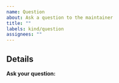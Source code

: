 ```yaml
---
name: Question
about: Ask a question to the maintainer
title: ""
labels: kind/question
assignees: ""
---
```


## Details

**Ask your question:**

<!-- Note: A clear and concise query of what you want to ask. -->

<!-- Besides asking here, you can also ask in the discussion tab, Discord, or on the HASS forum -->

<!-- HASS Community: https://community.home-assistant.io/ -->
<!-- Discord: https://discord.gg/c5DvZ4e -->
